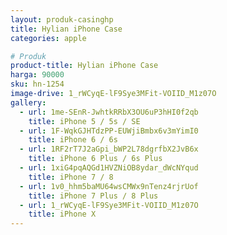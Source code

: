 ```yaml
---
layout: produk-casinghp
title: Hylian iPhone Case
categories: apple

# Produk
product-title: Hylian iPhone Case
harga: 90000
sku: hn-1254
image-drive: 1_rWCyqE-lF9Sye3MFit-VOIID_M1z07O
gallery:
  - url: 1me-SEnR-JwhtkRRbX3OU6uP3hHI0f2qb
    title: iPhone 5 / 5s / SE
  - url: 1F-WqkGJHTdzPP-EUWjiBmbx6v3mYimI0
    title: iPhone 6 / 6s
  - url: 1RF2rT7J2aGpi_bWP2L78dgrfbX2JvB6x
    title: iPhone 6 Plus / 6s Plus
  - url: 1xiG4pqAQGd1HVZNiOB8ydar_dWcNYqud
    title: iPhone 7 / 8
  - url: 1v0_hhm5baMU64wsCMWx9nTenz4rjrUof
    title: iPhone 7 Plus / 8 Plus
  - url: 1_rWCyqE-lF9Sye3MFit-VOIID_M1z07O
    title: iPhone X
---
```

